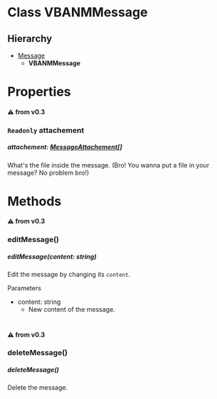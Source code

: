 # **Class VBANMMessage**
## Hierarchy
- [Message](/docs/Classes/Message.md)
  - **VBANMMessage**

#
# Properties
#### :warning: from v0.3
### `Readonly` **attachement**
##### attachement: [MessageAttachement](/docs/Classes/MessageAttachement.md)[]
What's the file inside the message. (Bro! You wanna put a file in your message? No problem bro!)
#
# Methods

#### :warning: from v0.3
### **editMessage()**
##### editMessage(content: string)
Edit the message by changing its `content`.

Parameters
- content: string
  - New content of the message.

#

#### :warning: from v0.3
### **deleteMessage()**
##### deleteMessage()
Delete the message.

#